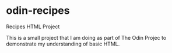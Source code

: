# odin-recipes
Recipes HTML Project

This is a small project that I am doing as part of The Odin Projec to demonstrate my understanding of basic HTML.